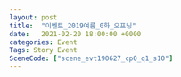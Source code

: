 ```yaml
---
layout: post
title:  "이벤트_2019여름_0화_오프닝"
date:   2021-02-20 18:00:00 +0000
categories: Event
Tags: Story Event
SceneCode: ["scene_evt190627_cp0_q1_s10"]
---
```


